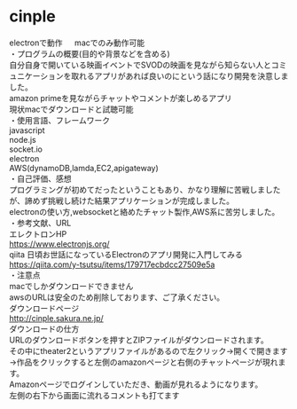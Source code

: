 # cinple  　
electronで動作  　
macでのみ動作可能  
・プログラムの概要(目的や背景などを含める)  
自分自身で開いている映画イベントでSVODの映画を見ながら知らない人とコミュニケーションを取れるアプリがあれば良いのにという話になり開発を決意しました。  
amazon primeを見ながらチャットやコメントが楽しめるアプリ  
現状macでダウンロードと試聴可能  
・使用言語、フレームワーク  
javascript  
node.js  
socket.io  
electron  
AWS(dynamoDB,lamda,EC2,apigateway)  
・自己評価、感想  
プログラミングが初めてだったということもあり、かなり理解に苦戦しましたが、諦めず挑戦し続けた結果アプリケーションが完成しました。  
electronの使い方,websocketと絡めたチャット製作,AWS系に苦労しました。  
・参考文献、URL  
エレクトロンHP  
https://www.electronjs.org/   
qiita 日頃お世話になっているElectronのアプリ開発に入門してみる  
https://qiita.com/y-tsutsu/items/179717ecbdcc27509e5a  
・注意点  
macでしかダウンロードできません  
awsのURLは安全のため削除しております、ご了承ください。  
ダウンロードページ  
http://cinple.sakura.ne.jp/  
ダウンロードの仕方  
URLのダウンロードボタンを押すとZIPファイルがダウンロードされます。  
その中にtheater2というアプリファイルがあるので左クリック→開くで開きます→作品をクリックすると左側のamazonページと右側のチャットページが現れます。  
Amazonページでログインしていただき、動画が見れるようになります。  
左側の右下から画面に流れるコメントも打てます  
